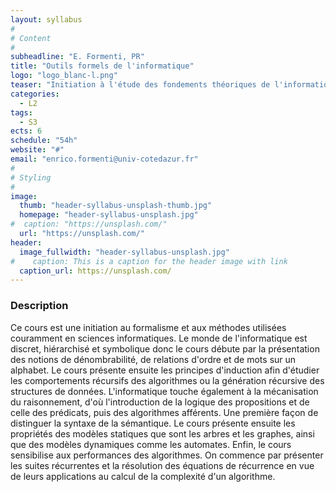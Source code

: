 ```yaml
---
layout: syllabus
#
# Content
#
subheadline: "E. Formenti, PR"
title: "Outils formels de l'informatique"
logo: "logo_blanc-l.png"
teaser: "Initiation à l'étude des fondements théoriques de l'informatique."
categories:
  - L2
tags:
  - S3
ects: 6
schedule: "54h"
website: "#"
email: "enrico.formenti@univ-cotedazur.fr"
#
# Styling
#
image:
  thumb: "header-syllabus-unsplash-thumb.jpg"
  homepage: "header-syllabus-unsplash.jpg"
#  caption: "https://unsplash.com/"
  url: "https://unsplash.com/"
header:
  image_fullwidth: "header-syllabus-unsplash.jpg"
#    caption: This is a caption for the header image with link
  caption_url: https://unsplash.com/  
---
```


###  Description ###

Ce cours est une initiation au formalisme et aux méthodes utilisées couramment en sciences informatiques. Le monde de l'informatique est discret, hiérarchisé et symbolique donc le cours débute par la présentation des notions de dénombrabilité, de relations d'ordre et de mots sur un alphabet. Le cours présente ensuite les principes d'induction afin d'étudier les comportements récursifs des algorithmes ou la génération récursive des structures de données. L'informatique touche également à la mécanisation du raisonnement, d'où l'introduction de la logique des propositions et de celle des prédicats, puis des algorithmes afférents. Une première façon de distinguer la syntaxe de la sémantique. Le cours présente ensuite les propriétés des modèles statiques que sont les arbres et les graphes, ainsi que des modèles dynamiques comme les automates. Enfin, le cours sensibilise aux performances des algorithmes. On commence par présenter les suites récurrentes et la résolution des équations de récurrence en vue de leurs applications au calcul de la complexité d'un algorithme.
